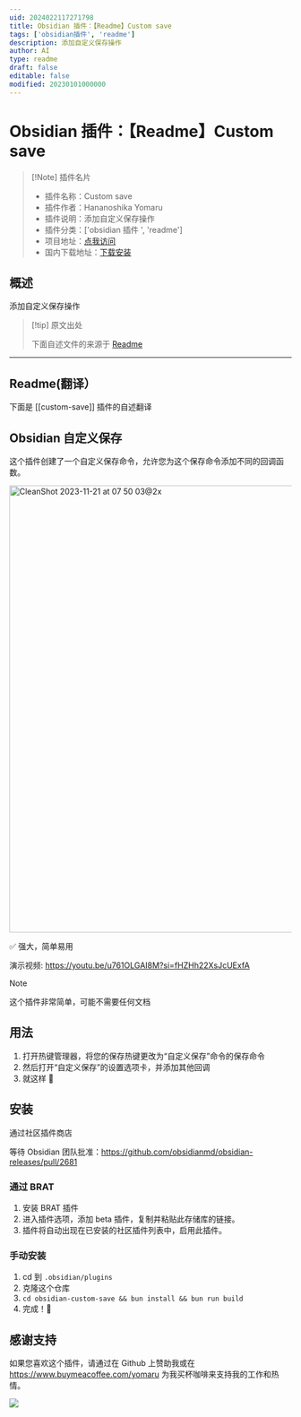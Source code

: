 ```yaml
---
uid: 2024022117271798
title: Obsidian 插件：【Readme】Custom save
tags: ['obsidian插件', 'readme']
description: 添加自定义保存操作
author: AI
type: readme
draft: false
editable: false
modified: 20230101000000
---
```


# Obsidian 插件：【Readme】Custom save

> [!Note] 插件名片
> - 插件名称：Custom save
> - 插件作者：Hananoshika Yomaru
> - 插件说明：添加自定义保存操作
> - 插件分类：['obsidian 插件 ', 'readme']
> - 项目地址：[点我访问](https://github.com/HananoshikaYomaru/obsidian-custom-save)
> - 国内下载地址：[下载安装](https://pkmer.cn/products/plugin/pluginMarket/?custom-save)

## 概述

添加自定义保存操作

> [!tip] 原文出处
>
>下面自述文件的来源于 [Readme](https://ghproxy.net/https://raw.githubusercontent.com/HananoshikaYomaru/obsidian-custom-save/master/README.md)

---

## Readme(翻译）

下面是 [[custom-save]] 插件的自述翻译

## Obsidian 自定义保存

这个插件创建了一个自定义保存命令，允许您为这个保存命令添加不同的回调函数。

<img width="798" alt="CleanShot 2023-11-21 at 07 50 03@2x" src="https://github.com/HananoshikaYomaru/obsidian-custom-save/assets/43137033/9fdd0630-db8f-4052-b688-71d53004bd00">

✅ 强大，简单易用

演示视频: <https://youtu.be/u761OLGAI8M?si=fHZHh22XsJcUExfA>

> [!NOTE]
> 这个插件非常简单，可能不需要任何文档

## 用法

1. 打开热键管理器，将您的保存热键更改为“自定义保存”命令的保存命令
2. 然后打开“自定义保存”的设置选项卡，并添加其他回调
3. 就这样 🎉

## 安装

通过社区插件商店

等待 Obsidian 团队批准：<https://github.com/obsidianmd/obsidian-releases/pull/2681>

### 通过 BRAT

1. 安装 BRAT 插件
2. 进入插件选项，添加 beta 插件，复制并粘贴此存储库的链接。
3. 插件将自动出现在已安装的社区插件列表中，启用此插件。

### 手动安装

1. cd 到 `.obsidian/plugins`
2. 克隆这个仓库
3. `cd obsidian-custom-save && bun install && bun run build`
4. 完成！🎉

## 感谢支持

如果您喜欢这个插件，请通过在 Github 上赞助我或在 <https://www.buymeacoffee.com/yomaru> 为我买杯咖啡来支持我的工作和热情。

 [![](https://img.shields.io/static/v1?label=Sponsor&message=%E2%9D%A4&logo=GitHub&color=%23fe8e86)](https://github.com/sponsors/hananoshikayomaru)
